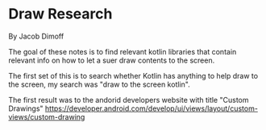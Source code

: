 # Draw Research
By Jacob Dimoff

The goal of these notes is to find relevant kotlin libraries that contain relevant info on how to let a suer draw contents to the screen.
<!-- This source code will later be translated into a pdf for easier readability for users if needed. -->

The first set of this is to search whether Kotlin has anything to help draw to the screen, my search was "draw to the screen kotlin".

The first result was to the andorid developers website with title "Custom Drawings" https://developer.android.com/develop/ui/views/layout/custom-views/custom-drawing